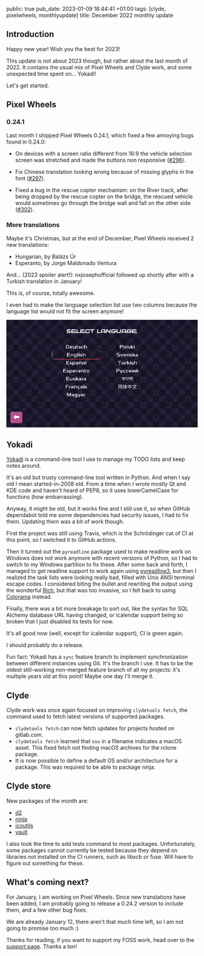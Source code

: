 public: true
pub_date: 2023-01-09 18:44:41 +01:00
tags: [clyde, pixelwheels, monthlyupdate]
title: December 2022 monthly update

## Introduction

Happy new year! Wish you the best for 2023!

This update is not about 2023 though, but rather about the last month of 2022. It contains the usual mix of Pixel Wheels and Clyde work, and some unexpected time spent on... Yokadi!

Let's get started.

<!-- break -->

## Pixel Wheels

### 0.24.1

Last month I shipped Pixel Wheels 0.24.1, which fixed a few annoying bugs found in 0.24.0:

- On devices with a screen ratio different from 16:9 the vehicle selection screen was stretched and made the buttons non responsive ([#296](https://github.com/agateau/pixelwheels/issues/296)).

- Fix Chinese translation looking wrong because of missing glyphs in the font ([#297](https://github.com/agateau/pixelwheels/issues/297)).

- Fixed a bug in the rescue copter mechanism: on the River track, after being dropped by the rescue copter on the bridge, the rescued vehicle would sometimes go through the bridge wall and fall on the other side ([#302](https://github.com/agateau/pixelwheels/issues/302)).

### More translations

Maybe it's Christmas, but at the end of December, Pixel Wheels received 2 new translations:

- Hungarian, by Balázs Úr
- Esperanto, by Jorge Maldonado Ventura

And... (2023 spoiler alert!): nxjosephofficial followed up shortly after with a Turkish translation in January!

This is, of course, totally awesome.

I even had to make the language selection list use two columns because the language list would not fit the screen anymore!

![Language selector](language-selector.png)

## Yokadi

[Yokadi](https://github.com/agateau/yokadi) is a command-line tool I use to manage my TODO lists and keep notes around.

It's an old but trusty command-line tool written in Python. And when I say old I mean started-in-2008 old. From a time when I wrote mostly Qt and KDE code and haven't heard of PEP8, so it uses lowerCamelCase for functions (how embarrassing).

Anyway, it might be old, but it works fine and I still use it, so when GitHub dependabot told me some dependencies had security issues, I had to fix them. Updating them was a bit of work though.

First the project was still using Travis, which is the Schrödinger cat of CI at this point, so I switched it to GitHub actions.

Then it turned out the `pyreadline` package used to make readline work on Windows does not work anymore with recent versions of Python, so I had to switch to my Windows partition to fix these. After some back and forth, I managed to get readline support to work again using [pyreadline3][], but then I realized the task lists were looking really bad, filled with Unix ANSI terminal escape codes. I considered biting the bullet and rewriting the output using the wonderful [Rich][], but that was too invasive, so I felt back to using [Colorama][] instead.

Finally, there was a bit more breakage to sort out, like the syntax for SQL Alchemy database URL having changed, or icalendar support being so broken that I just disabled its tests for now.

It's all good now (well, except for icalendar support), CI is green again.

I should probably do a release.

[pyreadline3]: https://pypi.org/project/pyreadline3/
[Rich]: https://pypi.org/project/rich/
[Colorama]: https://pypi.org/project/colorama/

Fun fact: Yokadi has a `sync` feature branch to implement synchronization between different instances using Git. It's the branch I use. It has to be the oldest still-working non-merged feature branch of all my projects: it's multiple years old at this point! Maybe one day I'll merge it.

## Clyde

Clyde work was once again focused on improving `clydetools fetch`, the command used to fetch latest versions of supported packages.

- `clydetools fetch` can now fetch updates for projects hosted on gitlab.com.
- `clydetools fetch` learned that `osx` in a filename indicates a macOS asset. This fixed fetch not finding macOS archives for the rclone package.
- It is now possible to define a default OS and/or architecture for a package. This was required to be able to package ninja.

## Clyde store

New packages of the month are:

- [d2](https://github.com/terrastruct/d2)
- [ninja](https://ninja-build.org)
- [icoutils](https://sourceforge.net/projects/unix-utils/)
- [vault](https://www.vaultproject.io)

I also took the time to add tests command to most packages. Unfortunately, some packages cannot currently be tested because they depend on libraries not installed on the CI runners, such as libxcb or fuse. Will have to figure out something for these.

## What's coming next?

For January, I am working on Pixel Wheels. Since new translations have been added, I am probably going to release a 0.24.2 version to include them, and a few other bug fixes.

We are already January 12, there aren't that much time left, so I am not going to promise too much :)

Thanks for reading, if you want to support my FOSS work, head over to the [support page](/support). Thanks a ton!
